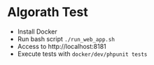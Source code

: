 # Algorath Test

- Install Docker
- Run bash script `./run_web_app.sh`
- Access to http://localhost:8181
- Execute tests with `docker/dev/phpunit tests`